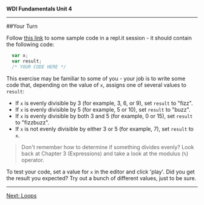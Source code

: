 **WDI Fundamentals Unit 4**

---

##Your Turn

Follow [this link](http://repl.it/9nF) to some sample code in a repl.it session - it should contain the following code:

```javascript
  var x;
  var result;
  /* YOUR CODE HERE */
```

This exercise may be familiar to some of you - your job is to write some code that, depending on the value of `x`, assigns one of several values to `result`:
* If `x` is evenly divisible by 3 (for example, 3, 6, or 9), set `result` to "fizz".
* If `x` is evenly divisible by 5 (for example, 5 or 10), set `result` to "buzz".
* If `x` is evenly divisible by both 3 and 5 (for example, 0 or 15), set `result` to "fizzbuzz".
* If `x` is not evenly divisible by either 3 or 5 (for example, 7), set `result` to `x`.

> Don't remember how to determine if something divides evenly? Look back at Chapter 3 (Expressions) and take a look at the modulus (`%`) operator.

To test your code, set a value for `x` in the editor and click 'play'. Did you get the result you expected? Try out a bunch of different values, just to be sure.

---

[Next: Loops](05_lesson.md)
